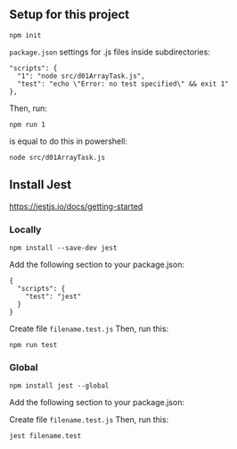 ## Setup for this project

```
npm init
```

`package.json` settings for .js files inside subdirectories:
```
"scripts": {
  "1": "node src/d01ArrayTask.js",
  "test": "echo \"Error: no test specified\" && exit 1"
},
```

Then, run:

  `npm run 1`

is equal to do this in powershell:

  `node src/d01ArrayTask.js`


## Install Jest
https://jestjs.io/docs/getting-started

### Locally
```
npm install --save-dev jest
```
Add the following section to your package.json:
```
{
  "scripts": {
    "test": "jest"
  }
}
```
Create file `filename.test.js`
Then, run this:
```
npm run test
```

### Global
```
npm install jest --global
```
Add the following section to your package.json:

Create file `filename.test.js`
Then, run this:
```
jest filename.test
```
